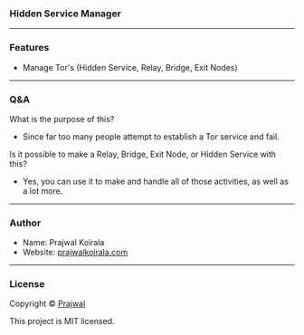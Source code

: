 ### Hidden Service Manager

---
### Features
- Manage Tor's (Hidden Service, Relay, Bridge, Exit Nodes)

---
### Q&A

What is the purpose of this?
- Since far too many people attempt to establish a Tor service and fail.

Is it possible to make a Relay, Bridge, Exit Node, or Hidden Service with this?
- Yes, you can use it to make and handle all of those activities, as well as a lot more.

---
### Author

* Name: Prajwal Koirala
* Website: [prajwalkoirala.com](https://www.prajwalkoirala.com)

---
### License

Copyright © [Prajwal](https://github.com/prajwal-koirala)

This project is MIT licensed.

